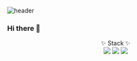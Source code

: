 ![header](https://capsule-render.vercel.app/api?type=wave&color=auto&height=200&section=header&text=&fontSize=90)

### Hi there 👋

<div align="center">
✨ Stack ✨
</div>

<div align="center">
	<img src="https://img.shields.io/badge/Java-007396?style=flat&logo=Java&logoColor=white" />
	<img src="https://img.shields.io/badge/HTML5-E34F26?style=flat&logo=HTML5&logoColor=white" />
	<img src="https://img.shields.io/badge/CSS3-1572B6?style=flat&logo=CSS3&logoColor=white" />
</div>
